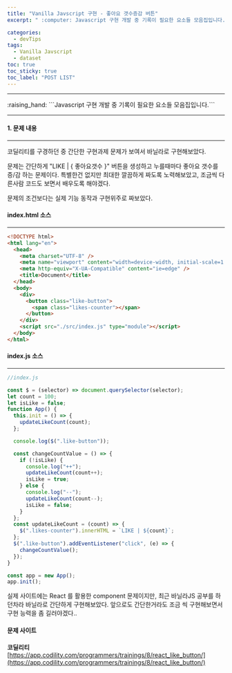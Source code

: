```yaml
---
title: "Vanilla Javscript 구현 - 좋아요 갯수증감 버튼"
excerpt: " :computer: Javascript 구현 개발 중 기록이 필요한 요소들 모음집입니다."

categories:
  - devTips
tags:
  - Vanilla Javscript
  - dataset
toc: true
toc_sticky: true
toc_label: "POST LIST"
---
```


<hr>
:raising_hand:  ```Javascript 구현 개발 중 기록이 필요한 요소들 모음집입니다.```
<hr>

#### 1. 문제 내용

---

코딜리티를 구경하던 중 간단한 구현과제 문제가 보여서 바닐라로 구현해보았다.

문제는 간단하게 "LIKE | { 좋아요갯수 }" 버튼을 생성하고 누를때마다 좋아요 갯수를 증/감 하는 문제이다.
특별한건 없지만 최대한 깔끔하게 짜도록 노력해보았고, 조금씩 다른사람 코드도 보면서 배우도록 해야겠다.

문제의 조건보다는 실제 기능 동작과 구현위주로 짜보았다.

#### index.html 소스

---

```html
<!DOCTYPE html>
<html lang="en">
  <head>
    <meta charset="UTF-8" />
    <meta name="viewport" content="width=device-width, initial-scale=1.0" />
    <meta http-equiv="X-UA-Compatible" content="ie=edge" />
    <title>Document</title>
  </head>
  <body>
    <div>
      <button class="like-button">
        <span class="likes-counter"></span>
      </button>
    </div>
    <script src="./src/index.js" type="module"></script>
  </body>
</html>
```

#### index.js 소스

---

```js
//index.js

const $ = (selector) => document.querySelector(selector);
let count = 100;
let isLike = false;
function App() {
  this.init = () => {
    updateLikeCount(count);
  };

  console.log($(".like-button"));

  const changeCountValue = () => {
    if (!isLike) {
      console.log("++");
      updateLikeCount(count++);
      isLike = true;
    } else {
      console.log("--");
      updateLikeCount(count--);
      isLike = false;
    }
  };
  const updateLikeCount = (count) => {
    $(".likes-counter").innerHTML = `LIKE | ${count}`;
  };
  $(".like-button").addEventListener("click", (e) => {
    changeCountValue();
  });
}

const app = new App();
app.init();
```

실제 사이트에는 React 를 활용한 component 문제이지만, 최근 바닐라JS 공부를 하던차라 바닐라로 간단하게 구현해보았다.
앞으로도 간단한거라도 조금 씩 구현해보면서 구현 능력을 좀 길러야겠다..

#### 문제 사이트

**코딜리티** [https://app.codility.com/programmers/trainings/8/react_like_button/](https://app.codility.com/programmers/trainings/8/react_like_button/)
